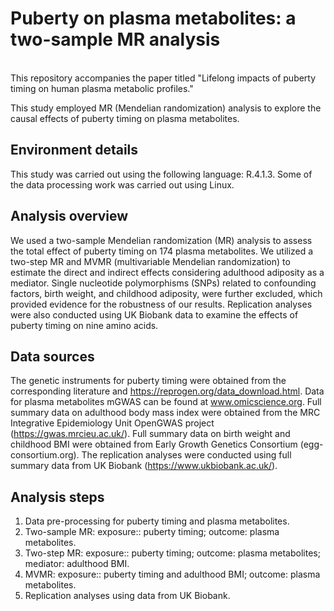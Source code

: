 # Puberty on plasma metabolites: a two-sample MR analysis
<br>
This repository accompanies the paper titled "Lifelong impacts of puberty timing on human plasma metabolic profiles."

This study employed MR (Mendelian randomization) analysis to explore the causal effects of puberty timing on plasma metabolites.

## Environment details

This study was carried out using the following language: R.4.1.3. Some of the data processing work was carried out using Linux.

## Analysis overview

We used a two-sample Mendelian randomization (MR) analysis to assess the total effect of puberty timing on 174 plasma metabolites. We utilized a two-step MR and MVMR (multivariable Mendelian randomization) to estimate the direct and indirect effects considering adulthood adiposity as a mediator. Single nucleotide polymorphisms (SNPs) related to confounding factors, birth weight, and childhood adiposity, were further excluded, which provided evidence for the robustness of our results. Replication analyses were also conducted using UK Biobank data to examine the effects of puberty timing on nine amino acids.

## Data sources

The genetic instruments for puberty timing were obtained from the corresponding literature and https://reprogen.org/data_download.html. Data for plasma metabolites mGWAS can be found at www.omicscience.org. Full summary data on adulthood body mass index were obtained from the MRC Integrative Epidemiology Unit OpenGWAS project (https://gwas.mrcieu.ac.uk/). Full summary data on birth weight and childhood BMI were obtained from Early Growth Genetics Consortium (egg-consortium.org). The replication analyses were conducted using full summary data from UK Biobank (https://www.ukbiobank.ac.uk/).

## Analysis steps 

1. Data pre-processing for puberty timing and plasma metabolites. <br>
2. Two-sample MR: exposure:: puberty timing; outcome: plasma metabolites. <br>
3. Two-step MR: exposure:: puberty timing; outcome: plasma metabolites; mediator: adulthood BMI. <br>
4. MVMR: exposure:: puberty timing and adulthood BMI; outcome: plasma metabolites. <br>
5. Replication analyses using data from UK Biobank. <br>
